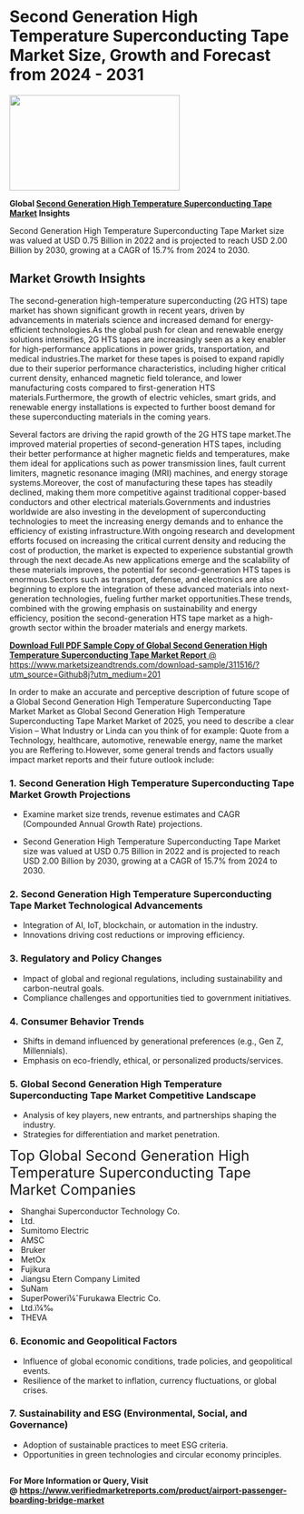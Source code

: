 <H1>Second Generation High Temperature Superconducting Tape Market Size, Growth and Forecast from 2024 - 2031</H1><img class="aligncenter size-medium wp-image-584254" src="https://thirdeyenews.in/wp-content/uploads/2024/09/Global-Market-Research-300x168.jpeg" alt="" width="300" height="168" /><p><strong>Global&nbsp;<a href="https://www.marketsizeandtrends.com/download-sample/311516/?utm_source=Github8j?utm_medium=201">Second Generation High Temperature Superconducting Tape Market</a> Insights</strong></p><p>Second Generation High Temperature Superconducting Tape Market size was valued at USD 0.75 Billion in 2022 and is projected to reach USD 2.00 Billion by 2030, growing at a CAGR of 15.7% from 2024 to 2030.</p><p><h2>Market Growth Insights</h2> <p>The second-generation high-temperature superconducting (2G HTS) tape market has shown significant growth in recent years, driven by advancements in materials science and increased demand for energy-efficient technologies.As the global push for clean and renewable energy solutions intensifies, 2G HTS tapes are increasingly seen as a key enabler for high-performance applications in power grids, transportation, and medical industries.The market for these tapes is poised to expand rapidly due to their superior performance characteristics, including higher critical current density, enhanced magnetic field tolerance, and lower manufacturing costs compared to first-generation HTS materials.Furthermore, the growth of electric vehicles, smart grids, and renewable energy installations is expected to further boost demand for these superconducting materials in the coming years.</p> <p><a href="#"></a></p> <p>Several factors are driving the rapid growth of the 2G HTS tape market.The improved material properties of second-generation HTS tapes, including their better performance at higher magnetic fields and temperatures, make them ideal for applications such as power transmission lines, fault current limiters, magnetic resonance imaging (MRI) machines, and energy storage systems.Moreover, the cost of manufacturing these tapes has steadily declined, making them more competitive against traditional copper-based conductors and other electrical materials.Governments and industries worldwide are also investing in the development of superconducting technologies to meet the increasing energy demands and to enhance the efficiency of existing infrastructure.With ongoing research and development efforts focused on increasing the critical current density and reducing the cost of production, the market is expected to experience substantial growth through the next decade.As new applications emerge and the scalability of these materials improves, the potential for second-generation HTS tapes is enormous.Sectors such as transport, defense, and electronics are also beginning to explore the integration of these advanced materials into next-generation technologies, fueling further market opportunities.These trends, combined with the growing emphasis on sustainability and energy efficiency, position the second-generation HTS tape market as a high-growth sector within the broader materials and energy markets.</p> <p><a href="#"></p><p><span class=""><strong>Download Full PDF Sample Copy of Global Second Generation High Temperature Superconducting Tape Market Report</strong> @ <a href="https://www.marketsizeandtrends.com/download-sample/311516/?utm_source=Github8j?utm_medium=201" target="_blank">https://www.marketsizeandtrends.com/download-sample/311516/?utm_source=Github8j?utm_medium=201</a></span></p><p>In order to make an accurate and perceptive description of future scope of a Global&nbsp;Second Generation High Temperature Superconducting Tape Market Market as Global&nbsp;Second Generation High Temperature Superconducting Tape Market Market of 2025, you need to describe a clear Vision &ndash; What Industry or Linda can you think of for example: Quote from a Technology, healthcare, automotive, renewable energy, name the market you are Reffering to.However, some general trends and factors usually impact market reports and their future outlook include:</p><h3>1.&nbsp;<strong>Second Generation High Temperature Superconducting Tape Market Growth Projections</strong></h3><ul><li>Examine market size trends, revenue estimates and CAGR (Compounded Annual Growth Rate) projections.</li><li><p>Second Generation High Temperature Superconducting Tape Market size was valued at USD 0.75 Billion in 2022 and is projected to reach USD 2.00 Billion by 2030, growing at a CAGR of 15.7% from 2024 to 2030.</p></li></ul><h3>2.&nbsp;<strong>Second Generation High Temperature Superconducting Tape Market Technological Advancements</strong></h3><ul><li>Integration of AI, IoT, blockchain, or automation in the industry.</li><li>Innovations driving cost reductions or improving efficiency.</li></ul><h3>3.&nbsp;<strong>Regulatory and Policy Changes</strong></h3><ul><li>Impact of global and regional regulations, including sustainability and carbon-neutral goals.</li><li>Compliance challenges and opportunities tied to government initiatives.</li></ul><h3>4.&nbsp;<strong>Consumer Behavior Trends</strong></h3><ul><li>Shifts in demand influenced by generational preferences (e.g., Gen Z, Millennials).</li><li>Emphasis on eco-friendly, ethical, or personalized products/services.</li></ul><h3>5.&nbsp;<strong>Global Second Generation High Temperature Superconducting Tape Market Competitive Landscape</strong></h3><ul><li>Analysis of key players, new entrants, and partnerships shaping the industry.</li><li>Strategies for differentiation and market penetration.</li></ul><p data-pm-slice="1 1 []"><span style="color: inherit; font-family: inherit; font-size: 25px;">Top Global Second Generation High Temperature Superconducting Tape Market Companies</span></p><div class="" data-test-id=""><p><li>Shanghai Superconductor Technology Co.</li><li>Ltd.</li><li> Sumitomo Electric</li><li> AMSC</li><li> Bruker</li><li> MetOx</li><li> Fujikura</li><li> Jiangsu Etern Company Limited</li><li> SuNam</li><li> SuperPowerï¼ˆFurukawa Electric Co.</li><li> Ltd.ï¼‰</li><li> THEVA</li></p></div><h3>6.&nbsp;<strong>Economic and Geopolitical Factors</strong></h3><ul><li>Influence of global economic conditions, trade policies, and geopolitical events.</li><li>Resilience of the market to inflation, currency fluctuations, or global crises.</li></ul><h3>7.&nbsp;<strong>Sustainability and ESG (Environmental, Social, and Governance)</strong></h3><ul><li>Adoption of sustainable practices to meet ESG criteria.</li><li>Opportunities in green technologies and circular economy principles.</li></ul><h2><strong style="font-size: 14px;">For More Information or Query, Visit @&nbsp;</strong><a style="background-color: #ffffff; font-size: 14px;" href="https://www.marketsizeandtrends.com/report/second-generation-high-temperature-superconducting-tape-market/" target="_blank">https://www.verifiedmarketreports.com/product/airport-passenger-boarding-bridge-market</a></h2>